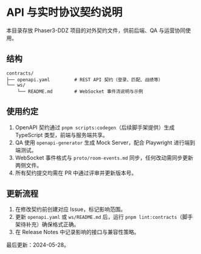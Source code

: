 # API 与实时协议契约说明

本目录存放 Phaser3-DDZ 项目的对外契约文件，供前后端、QA 与运营协同使用。

## 结构

```
contracts/
├── openapi.yaml         # REST API 契约（登录、匹配、战绩等）
└── ws/
    └── README.md        # WebSocket 事件流说明与示例
```

## 使用约定

1. OpenAPI 契约通过 `pnpm scripts:codegen`（后续脚手架提供）生成 TypeScript 类型，前端与服务端共享。
2. QA 使用 `openapi-generator` 生成 Mock Server，配合 Playwright 进行端到端测试。
3. WebSocket 事件格式与 `proto/room-events.md` 同步，任何改动需同步更新两侧文件。
4. 所有契约提交均需在 PR 中通过评审并更新版本号。

## 更新流程

1. 在修改契约前创建对应 Issue，标记影响范围。
2. 更新 `openapi.yaml` 或 `ws/README.md` 后，运行 `pnpm lint:contracts`（脚手架待补充）确保格式正确。
3. 在 Release Notes 中记录影响的接口与兼容性策略。

最后更新：2024-05-28。
